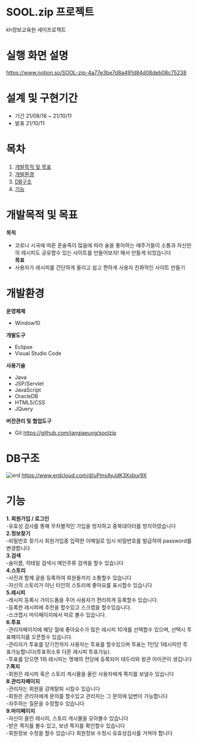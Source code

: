 # SOOL.zip 프로젝트
kh정보교육원 세미프로젝트
# 실행 화면 설명
https://www.notion.so/SOOL-zip-4a77e3be7d8a491d84d08deb08c75238
# 설계 및 구현기간
+ 기간 21/08/16 ~ 21/10/11
+ 발표 21/10/11
# 목차
1. [개발목적 및 목표](#개발목적-및-목표)<br>
2. [개발환경](#개발환경)<br>
3. [DB구조](#DB구조)<br>
4. [기능](#기능)<br>

# 개발목적 및 목표
**목적**<br>
+ 코로나 시국에 따른 혼술족이 많음에 따라 술을 좋아하는 애주가들이 소통과 자신만의 레시피도 공유할수 있는 사이트를 만들어보자! 해서 만들게 되었습니다<br>
**목표**<br>
+ 사용자가 레시피를 간단하게 올리고 쉽고 편하게  사용자 친화적인 사이트 만들기

# 개발환경
**운영체제**
+ Window10

**개발도구**
+ Eclipse
+ Visual Studio Code

**사용기술**
+ Java
+ JSP/Servlet
+ JavaScript
+ OracleDB
+ HTML5/CSS
+ JQuery

**버전관리 및 협업도구**
+ Git https://github.com/jangjaeung/soolzip

# DB구조
![erd](https://user-images.githubusercontent.com/90733948/137696131-5b836c4c-e374-4e93-8aa2-441be348b1d7.jpg)
https://www.erdcloud.com/d/uPmxAyJdK3Xsbur9X

# 기능
**1. 회원가입 / 로그인**<br>
-유효성 검사를 통해 무차별적인 가입을 방지하고 중복데이터를 방지하였습니다<br>
**2.정보찾기**<br>
-비밀번호 찾기시 회원가입중 입력한 이메일로 임시 비밀번호를 발급하여 password를 변경합니다<br>
**3.검색**<br>
-술이름, 칵테일 검색시 메인주류 검색을 할수 있습니다<br>
**4.스토리**<br>
-사진과 함께 글을 등록하여 회원들끼리 소통할수 있습니다<br>
-자신의 스토리가 아닌 타인의 스토리에 좋아요를 표시할수 있습니다<br>
**5.레시피**<br>
-레시피 등록시 가이드폼을 주어 사용자가 편리하게 등록할수 있습니다.<br>
-등록한 레시피에 추천을 할수있고 스크랩을 할수있습니다.<br>
-스크랩시 마이페이지에서 따로 볼수 있습니다.<br>
**6.투표**<br>
-관리자페이지에 해당 월에 좋아요수가 많은 레시피 10개를 선택할수 있으며, 선택시 투표페이지를 오픈할수 있습니다.<br>
-관리자가 투표를 닫기전까지 사용자는 투표를 할수있으며 투표는 1인당 1레시피만 투표가능합니다(투표취소후 다른 레시피 투표가능).<br>
-투표를 닫으면 1위 레시피는 명예의 전당에 등록되어 테두리와 왕관 아이콘이 생깁니다<br>
**7.쪽지**<br>
-회원은 레시피 혹은 스토리 게시물을 올린 사용자에게 쪽지를 보낼수 있습니다<br>
**8.관리자페이지**<br>
-관리자는 회원을 강제탈퇴 시킬수 있습니다<br>
-회원은 관리자에게 문의를 할수있고 관리자는 그 문의에 답변이 가능합니다<br>
-자주하는 질문을 수정할수 있습니다<br>
**9.마이페이지**<br>
-자신이 올린 레시피, 스토리 게시물을 모아볼수 있습니다<br>
-받은 쪽지를 볼수 있고, 보낸 쪽지를 확인할수 있습니다<br>
-회원정보 수정을 할수 있습니다 회원정보 수정시 유효성검사를 거쳐야 합니다<br>
<br>
